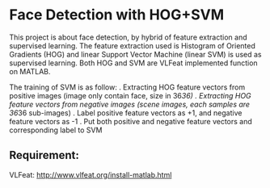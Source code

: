 # Face Detection with HOG+SVM

This project is about face detection, by hybrid of feature extraction and supervised learning. The feature extraction used is Histogram of Oriented Gradients (HOG) and linear Support Vector Machine (linear SVM) is used as supervised learning. Both HOG and SVM are VLFeat implemented function on MATLAB.

The training of SVM is as follow:
. Extracting HOG feature vectors from positive images (image only contain face, size in 36*36)
. Extracting HOG feature vectors from negative images (scene images, each samples are 36*36 sub-images)
. Label positive feature vectors as +1, and negative feature vectors as -1
. Put both positive and negative feature vectors and corresponding label to SVM


Requirement:
------------
VLFeat:
http://www.vlfeat.org/install-matlab.html
